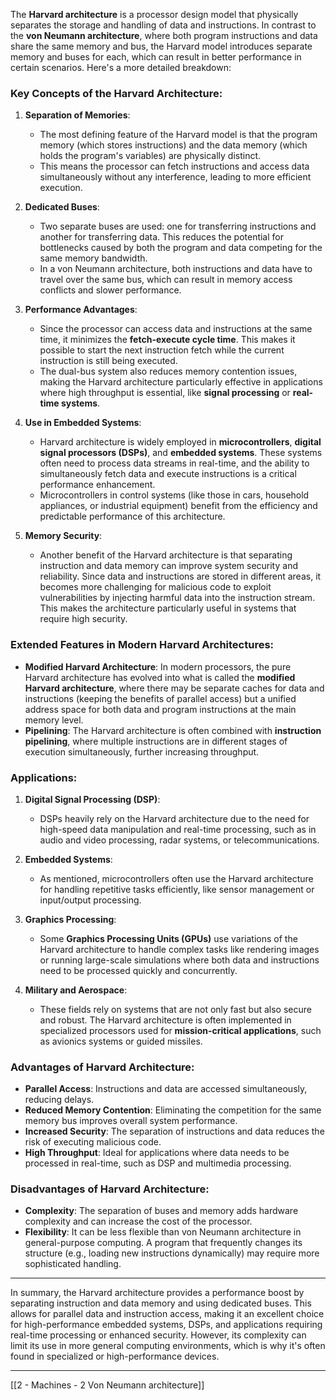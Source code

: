 The **Harvard architecture** is a processor design model that physically separates the storage and handling of data and instructions. In contrast to the **von Neumann architecture**, where both program instructions and data share the same memory and bus, the Harvard model introduces separate memory and buses for each, which can result in better performance in certain scenarios. Here's a more detailed breakdown:

### Key Concepts of the Harvard Architecture:

1. **Separation of Memories**:
   - The most defining feature of the Harvard model is that the program memory (which stores instructions) and the data memory (which holds the program's variables) are physically distinct. 
   - This means the processor can fetch instructions and access data simultaneously without any interference, leading to more efficient execution.

2. **Dedicated Buses**:
   - Two separate buses are used: one for transferring instructions and another for transferring data. This reduces the potential for bottlenecks caused by both the program and data competing for the same memory bandwidth.
   - In a von Neumann architecture, both instructions and data have to travel over the same bus, which can result in memory access conflicts and slower performance.

3. **Performance Advantages**:
   - Since the processor can access data and instructions at the same time, it minimizes the **fetch-execute cycle time**. This makes it possible to start the next instruction fetch while the current instruction is still being executed.
   - The dual-bus system also reduces memory contention issues, making the Harvard architecture particularly effective in applications where high throughput is essential, like **signal processing** or **real-time systems**.

4. **Use in Embedded Systems**:
   - Harvard architecture is widely employed in **microcontrollers**, **digital signal processors (DSPs)**, and **embedded systems**. These systems often need to process data streams in real-time, and the ability to simultaneously fetch data and execute instructions is a critical performance enhancement.
   - Microcontrollers in control systems (like those in cars, household appliances, or industrial equipment) benefit from the efficiency and predictable performance of this architecture.

5. **Memory Security**:
   - Another benefit of the Harvard architecture is that separating instruction and data memory can improve system security and reliability. Since data and instructions are stored in different areas, it becomes more challenging for malicious code to exploit vulnerabilities by injecting harmful data into the instruction stream. This makes the architecture particularly useful in systems that require high security.

### Extended Features in Modern Harvard Architectures:

- **Modified Harvard Architecture**: In modern processors, the pure Harvard architecture has evolved into what is called the **modified Harvard architecture**, where there may be separate caches for data and instructions (keeping the benefits of parallel access) but a unified address space for both data and program instructions at the main memory level. 
- **Pipelining**: The Harvard architecture is often combined with **instruction pipelining**, where multiple instructions are in different stages of execution simultaneously, further increasing throughput.

### Applications:

1. **Digital Signal Processing (DSP)**: 
   - DSPs heavily rely on the Harvard architecture due to the need for high-speed data manipulation and real-time processing, such as in audio and video processing, radar systems, or telecommunications.

2. **Embedded Systems**:
   - As mentioned, microcontrollers often use the Harvard architecture for handling repetitive tasks efficiently, like sensor management or input/output processing.

3. **Graphics Processing**: 
   - Some **Graphics Processing Units (GPUs)** use variations of the Harvard architecture to handle complex tasks like rendering images or running large-scale simulations where both data and instructions need to be processed quickly and concurrently.

4. **Military and Aerospace**:
   - These fields rely on systems that are not only fast but also secure and robust. The Harvard architecture is often implemented in specialized processors used for **mission-critical applications**, such as avionics systems or guided missiles.

### Advantages of Harvard Architecture:

- **Parallel Access**: Instructions and data are accessed simultaneously, reducing delays.
- **Reduced Memory Contention**: Eliminating the competition for the same memory bus improves overall system performance.
- **Increased Security**: The separation of instructions and data reduces the risk of executing malicious code.
- **High Throughput**: Ideal for applications where data needs to be processed in real-time, such as DSP and multimedia processing.

### Disadvantages of Harvard Architecture:

- **Complexity**: The separation of buses and memory adds hardware complexity and can increase the cost of the processor.
- **Flexibility**: It can be less flexible than von Neumann architecture in general-purpose computing. A program that frequently changes its structure (e.g., loading new instructions dynamically) may require more sophisticated handling.

---

In summary, the Harvard architecture provides a performance boost by separating instruction and data memory and using dedicated buses. This allows for parallel data and instruction access, making it an excellent choice for high-performance embedded systems, DSPs, and applications requiring real-time processing or enhanced security. However, its complexity can limit its use in more general computing environments, which is why it's often found in specialized or high-performance devices.





---

[[2 - Machines - 2 Von Neumann architecture]]